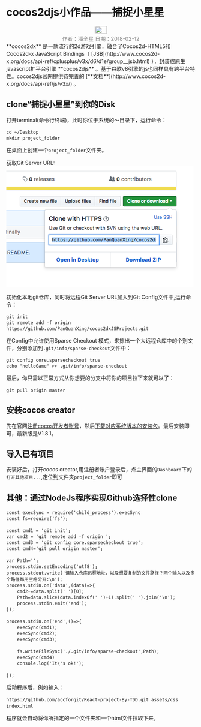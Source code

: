 # cocos2djs小作品——捕捉小星星

<center>
<img src="https://avatars1.githubusercontent.com/u/16749698?s=460&v=4" width="25%" height="25%"/>
<br/>
<font color="Gray">作者：潘全星   日期：2018-02-12</font>
</center>
**cocos2dx** 是一款流行的2d游戏引擎，融合了Cocos2d-HTML5和Cocos2d-x JavaScript Bindings（ [JSB](http://www.cocos2d-x.org/docs/api-ref/cplusplus/v3x/d6/d1e/group__jsb.html) ），封装成原生javascript扩平台引擎 **cocos2djs** 。基于谷歌v8引擎的js也同样具有跨平台特性。cocos2djs官网提供待完善的 [**文档**](http://www.cocos2d-x.org/docs/api-ref/js/v3x/) 。 

## clone“捕捉小星星”到你的Disk
打开terminal(命令行终端)，此时你位于系统的～目录下，运行命令：

```
cd ~/Desktop
mkdir project_folder
```

在桌面上创建一个`project_folder`文件夹。

获取Git Server URL:
![img](readmeImg/2018-02-24-01.png)

初始化本地git仓库，同时将远程Git Server URL加入到Git Config文件中,运行命令：

```
git init
git remote add -f origin https://github.com/PanQuanXing/cocos2dxJSProjects.git
```

在Config中允许使用Sparse Checkout 模式，来拣出一个大远程仓库中的个别文件，分别添加到`.git/info/sparse-checkout`文件中：

```
git config core.sparsecheckout true
echo "helloGame" >> .git/info/sparse-checkout
```

最后，你只需以正常方式从你想要的分支中将你的项目拉下来就可以了：

`git pull origin master`

## 安装cocos creator
先在官网[注册cocos开发者账号](https://passport.cocos.com/auth/signup)，然后[下载对应系统版本的安装包](http://www.cocos.com/download)。最后安装即可，最新版是V1.8.1。

## 导入已有项目
安装好后，打开cocos creator,用注册者账户登录后，点主界面的`Dashboard`下的`打开其他项目...`,定位到文件夹`project_folder`即可

## 其他：通过NodeJs程序实现Github选择性clone
```
const execSync = require('child_process').execSync
const fs=require('fs');

const cmd1 = 'git init';
var cmd2 = 'git remote add -f origin ';
const cmd3 = 'git config core.sparsecheckout true';
const cmd4='git pull origin master';

var Path='';
process.stdin.setEncoding('utf8');
process.stdout.write('请输入仓库远程地址，以及想要复制的文件路径？两个输入以及多个路径都用空格分开:\n');
process.stdin.on('data',(data)=>{
    cmd2+=data.split(' ')[0];
    Path=data.slice(data.indexOf(' ')+1).split(' ').join('\n');
    process.stdin.emit('end');
});

process.stdin.on('end',()=>{
    execSync(cmd1);
    execSync(cmd2);
    execSync(cmd3);

    fs.writeFileSync('./.git/info/sparse-checkout',Path);
    execSync(cmd4)
    console.log('It\'s ok!');

});
```

启动程序后，例如输入：

`https://github.com/accforgit/React-project-By-TDD.git assets/css index.html`

程序就会自动将你所指定的一个文件夹和一个html文件拉取下来。